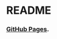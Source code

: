 # README
### [GitHub Pages](https://pslib-cz.github.io/2023-p2a-web-html-table-rozvrh-adamurbanek/).
